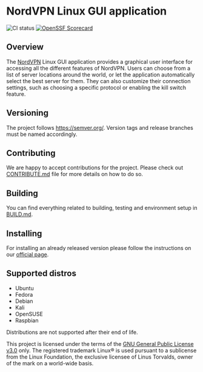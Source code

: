 # NordVPN Linux GUI application

![CI status](https://github.com/NordSecurity/nordvpn-linux-gui/actions/workflows/ci.yml/badge.svg)
[![OpenSSF Scorecard](https://api.securityscorecards.dev/projects/github.com/NordSecurity/nordvpn-linux-gui/badge)](https://securityscorecards.dev/viewer/?uri=github.com/NordSecurity/nordvpn-linux-gui)

## Overview

The [NordVPN](https://nordvpn.com/features/) Linux GUI application provides a
graphical user interface for accessing all the different features of NordVPN.
Users can choose from a list of server locations around the world, or let the
application automatically select the best server for them.
They can also customize their connection settings, such as choosing a specific
protocol or enabling the kill switch feature.

## Versioning

The project follows <https://semver.org/>. Version tags and release branches
must be named accordingly.

## Contributing

We are happy to accept contributions for the project. Please check out
[CONTRIBUTE.md](./CONTRIBUTE.md) file for more details on how to do so.

## Building

You can find everything related to building, testing and environment setup in [BUILD.md](./BUILD.md).

## Installing

For installing an already released version please follow the instructions on
our [official page](https://nordvpn.com/download/linux/#install-nordvpn).

## Supported distros

- Ubuntu
- Fedora
- Debian
- Kali
- OpenSUSE
- Raspbian

Distributions are not supported after their end of life.

This project is licensed under the terms of the
[GNU General Public License v3.0](../LICENSE.md) only.
The registered trademark Linux® is used pursuant to a sublicense from the
Linux Foundation, the exclusive licensee of Linus Torvalds, owner of the mark
on a world-wide basis.
